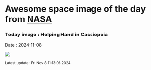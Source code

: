 
# Awesome space image of the day from [NASA](https://api.nasa.gov/)

### Today image : Helping Hand in Cassiopeia
Date : 2024-11-08

![](https://apod.nasa.gov/apod/image/2411/Ldn1355HelpingHandFR1024.png)

<small>Latest update : Fri Nov  8 11:13:08 2024</small>
        
